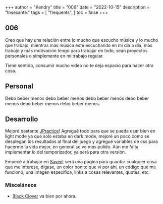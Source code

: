 +++
author = "Kendry"
title = "006"
date = "2022-10-15"
description = "Insesante."
tags = [
"frequents",
]
toc = false
+++

## 006

Creo que hay una relación entre lo mucho que escucho música y lo mucho que trabajo, mientras
más música esté escuchando en mi día a día, más trabajo y más motivación tengo para trabajar en
todo, sean proyectos personales o simplemente en mi trabajo regular.

Tiene sentido, consumir mucho vídeo no te deja espacio para hacer otra cosa.

## Personal

Debo beber menos debo beber menos debo beber menos debo beber menos debo beber menos debo beber
menos.

## Desarrollo

Mejoré bastante [JPractice](https://jp.kengru.do)! Agregué todo para que se pueda usar bien
en light mode ya que solo estaba en dark mode, mejoré un poco como se desplegan los resultados
al final del juego y agregué variables de css para hacerme la vida mejor, en general se ve más
pulido. Aún me falta implementar lo del temporizador, ya será para otra versión.

Empecé a trabajar en [Saved](https://saved.kengru.do), será una página para guardar cualquier
cosa que me interese, dígase, un color bonito que vi por ahí, un código que me funcionó, una
imagen específica, links a cosas relevantes, quotes, etc.

### Misceláneos

- [Black Clover](https://myanimelist.net/anime/34572/Black_Clover?q=black%20clover&cat=anime)
  va bien por ahora.
